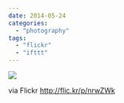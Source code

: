 ```yaml
---
date: 2014-05-24
categories: 
  - "photography"
tags: 
  - "flickr"
  - "ifttt"
---
```


![](https://farm6.staticflickr.com/5039/14072452787_b4178953ab_b.jpg)  

  
  
via Flickr http://flic.kr/p/nrwZWk
